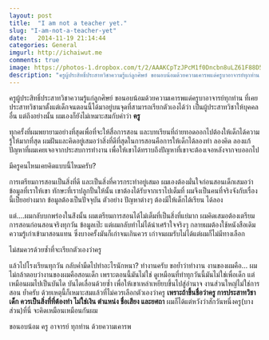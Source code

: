 ```yaml
---
layout: post
title:  "I am not a teacher yet."
slug: "I-am-not-a-teacher-yet"
date:   2014-11-19 21:14:44
categories: General
imgurl: http://ichaiwut.me
comments: true
image: https://photos-1.dropbox.com/t/2/AAAKCpTzJPcM1f0Dncbn8uLZ61F88D5VguTYVwQsHWxKOQ/12/17122608/jpeg/32x32/1/_/1/2/2sd.jpg/EOP_4gwYkkUgASgB/pkXUcK4oMh_6Z9-XtMGiI8IQ7YVlw8rNtnFf0K0-tY4?size=1024x768&size_mode=2
description: "ครูผู้ประสิทธิ์ประสาทวิชาความรู้แก่ลูกศิษย์ ขอนอบน้อมด้วยความเคารพแด่ครูบาอาจารย์ทุกท่าน ที่เคยประสาทวิชามาตั้งแต่เด็กจนตอนนี้ได้มาอยู่บนจุดที่สามารถเรียกตัวเองได้ว่า เป็นผู้ประสาทวิชาให้บุคคลอื่น แต่ถึงอย่างนั้น ผมเองก็ยังไม่เหมาะสมกับคำว่าครู"
---
```

ครูผู้ประสิทธิ์ประสาทวิชาความรู้แก่ลูกศิษย์ ขอนอบน้อมด้วยความเคารพแด่ครูบาอาจารย์ทุกท่าน ที่เคยประสาทวิชามาตั้งแต่เด็กจนตอนนี้ได้มาอยู่บนจุดที่สามารถเรียกตัวเองได้ว่า เป็นผู้ประสาทวิชาให้บุคคลอื่น แต่ถึงอย่างนั้น ผมเองก็ยังไม่เหมาะสมกับคำว่า **ครู**

ทุกครั้งที่ผมพยายามอย่างที่สุดเพื่อที่จะให้สื่อการสอน และบทเรียนที่ถ่ายทอดออกไปต้องให้เด็กได้ความรู้ให้มากที่สุด ผมฝันและคิดอยู่เสมอว่าสิ่งที่ดีที่สุดในการสอนคือการให้เด็กได้ลองทำ ลองคิด ลองแก้ปัญหาที่ผมเคยเจอจากประสบการทำงาน เพื่อให้เขาได้ทราบถึงปัญหาที่เขาจะต้องเจอหลังจากจบออกไป

มีครูคนไหนเคยคิดแบบนี้ไหมครับ?

การเตรียมการสอนเป็นสิ่งที่ดี และเป็นสิ่งที่ควรกระทำอยู่เสมอ ผมเองต้องมั่นใจก่อนสอนเด็กเสมอว่าข้อมูลที่เราให้เขา ทักษะที่เราปลูกปั้นให้นั้น เขาต้องได้รับจากเราไปเต็มที่ ผมจึงเป็นคนที่จริงจังกับเรื่องนี้เป็ยอย่างมาก ข้อมูลต้องเป็นปัจจุบัน ตัวอย่าง ปัญหาต่างๆ ต้องมีให้เด็กได้เรียน ได้ลอง

แต่....ผมกลับบกพร่องในส่ิงนั้น ผมเตรียมการสอนได้ไม่เต็มที่เป็นสิ่งที่แย่มาก ผมคิดเสมอต้องเตรียมการสอนก่อนสอนจริงทุกวัน ข้อมูลเป๊ะ แต่ผมกลับทำไม่ได้น่าเศร้าใจจริงๆ กลายผมต้องใช้หนังสือเดิม ความรู้เก่าเข้ามาสอนแทน ซึ่งบางครั้งมันก็เก่าจนเกินควร เก่าจนผมรับไม่ได้แต่ผมก็ไม่มีทางเลือก

ไม่สมควรด้วยซ้ำที่จะเรียกตัวเองว่าครู

แล้วไปโรงเรียนทุกวัน กลับค่ำมืดไปทำอะไรนักหนา? ทำงานครับ ขอย้ำว่าทำงาน งานของผมคือ... ผมไม่กล้าตอบว่างานของผมคือสอนเด็ก เพราะตอนนี้มันไม่ใช่ ดูเหมือนที่ทำทุกวันนี้มันไม่ใช่เพื่อเด็ก แต่เหมือนผมไปเป็นบันได บันไดเลื่อนด้วยซ้ำ เพื่อให้เขาเหล่าเหยียบขึ้นไปสู่อำนาจ งานส่วนใหญ่ไม่ใช่การสอน ย้ำครับ ด้วยเหตุนี้ก็เหมาะสมแล้วที่ไม่ควรเลือกตัวเองว่าครู **เพราะถ้าขึ้นชื่อว่าครู การประสาทวิชาเด็ก ควรเป็นสิ่งที่ที่ต้องทำ ไม่ใช่เงิน ตำแหน่ง ชื่อเสียง และยศถา** ผมก็ได้แต่หวังว่าสักวันหนึ่งครู(บางส่วน)ที่นี่ จะคิดเหมือนเหมือนกันผม

ขอนอบน้อม ครู อาจารย์ ทุกท่าน ด้วยความเคารพ